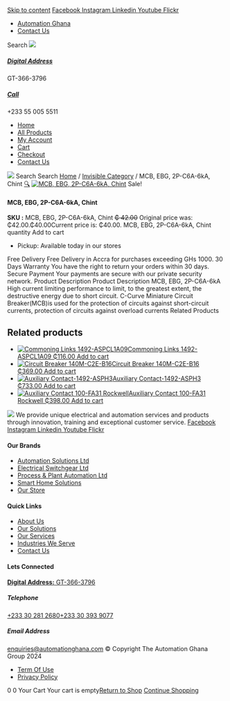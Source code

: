 [Skip to content](https://store.automationghana.com/product/mcb-ebg-2p-c6a-6ka-chint/#content)
[ Facebook ](https://www.facebook.com/automationgh/) [ Instagram ](https://www.instagram.com/automationgh/) [ Linkedin ](https://www.linkedin.com/company/the-automation-ghana-limited/) [ Youtube ](https://www.youtube.com/channel/UCurrRDUSm5oIW39VXjn1u0w) [ Flickr ](https://www.flickr.com/photos/181794037@N07/)
  * [ Automation Ghana ](https://automationghana.com)
  * [ Contact Us ](https://store.automationghana.com/contact/)


Search
[ ![](https://store.automationghana.com/wp-content/uploads/2024/04/Website-TAGG-Logo-BLUE.png) ](https://store.automationghana.com/)
[ ](https://maps.app.goo.gl/m4xeaagWCNbLk4jM6)
#####  [ Digital Address ](https://maps.app.goo.gl/m4xeaagWCNbLk4jM6)
GT-366-3796 
[ ](tel:+233550055511)
#####  [ Call ](tel:+233550055511)
+233 55 005 5511 
  * [Home](https://store.automationghana.com/)
  * [All Products](https://store.automationghana.com/shop/)
  * [My Account](https://store.automationghana.com/my-account/)
  * [Cart](https://store.automationghana.com/cart/)
  * [Checkout](https://store.automationghana.com/checkout/)
  * [Contact Us](https://store.automationghana.com/contact/)


[![](https://store.automationghana.com/wp-content/uploads/2024/04/AutomationGhana_logo_white.png)](https://store.automationghana.com)
Search
Search
[Home](https://store.automationghana.com) / [Invisible Category](https://store.automationghana.com/product-category/invisible-category/) / MCB, EBG, 2P-C6A-6kA, Chint
[🔍](https://store.automationghana.com/product/mcb-ebg-2p-c6a-6ka-chint/)
[![MCB, EBG, 2P-C6A-6kA, Chint](https://store.automationghana.com/wp-content/uploads/2024/05/ebg-2p-c10-mcb-chint-ebg-series-1.jpg)](https://store.automationghana.com/wp-content/uploads/2024/05/ebg-2p-c10-mcb-chint-ebg-series-1.jpg)
Sale!
####  MCB, EBG, 2P-C6A-6kA, Chint 
**SKU :** MCB, EBG, 2P-C6A-6kA, Chint 
~~₵ 42.00~~ Original price was: ₵42.00.₵40.00Current price is: ₵40.00.
MCB, EBG, 2P-C6A-6kA, Chint quantity
Add to cart
  * Pickup: Available today in our stores


Free Delivery 
Free Delivery in Accra for purchases exceeding GHs 1000. 
30 Days Warranty 
You have the right to return your orders within 30 days. 
Secure Payment 
Your payments are secure with our private security network. 
Product Description
Product Description
MCB, EBG, 2P-C6A-6kA High current limiting performance to limit, to the greatest extent, the destructive energy due to short circuit. C-Curve Miniature Circuit Breaker(MCB)is used for the protection of circuits against short-circuit currents, protection of circuits against overload currents
Related Products 
## Related products
  * [![Commoning Links 1492-ASPCL1A09](https://store.automationghana.com/wp-content/uploads/2020/12/1492-ASPCL1A09.jpg)Commoning Links 1492-ASPCL1A09 ₵116.00 ](https://store.automationghana.com/product/commoning-links-1492-aspcl1a09/)
[Add to cart](https://store.automationghana.com/product/mcb-ebg-2p-c6a-6ka-chint/?add-to-cart=2985)
  * [![Circuit Breaker 140M-C2E-B16](https://store.automationghana.com/wp-content/uploads/2020/12/140M-C2E-B16.jpg)Circuit Breaker 140M-C2E-B16 ₵369.00 ](https://store.automationghana.com/product/circuit-breaker-140m-c2e-b16/)
[Add to cart](https://store.automationghana.com/product/mcb-ebg-2p-c6a-6ka-chint/?add-to-cart=2981)
  * [![Auxiliary Contact-1492-ASPH3](https://store.automationghana.com/wp-content/uploads/2020/12/1492-ASPH3-300x300.jpg)Auxiliary Contact-1492-ASPH3 ₵733.00 ](https://store.automationghana.com/product/auxiliary-contact-1492-asph3/)
[Add to cart](https://store.automationghana.com/product/mcb-ebg-2p-c6a-6ka-chint/?add-to-cart=2967)
  * [![Auxiliary Contact 100-FA31 Rockwell](https://store.automationghana.com/wp-content/uploads/2020/11/Auxilliary-Contact-Block-100-FA31.jpg)Auxiliary Contact 100-FA31 Rockwell ₵398.00 ](https://store.automationghana.com/product/auxiliary-contact-100-fa31-rockwell/)
[Add to cart](https://store.automationghana.com/product/mcb-ebg-2p-c6a-6ka-chint/?add-to-cart=2937)


![](https://store.automationghana.com/wp-content/uploads/2024/04/AutomationGhana_logo_white.png)
We provide unique electrical and automation services and products through innovation, training and exceptional customer service.
[ Facebook ](https://www.facebook.com/automationgh/) [ Instagram ](https://www.instagram.com/automationgh/) [ Linkedin ](https://www.linkedin.com/company/the-automation-ghana-limited/) [ Youtube ](https://www.youtube.com/channel/UCurrRDUSm5oIW39VXjn1u0w) [ Flickr ](https://www.flickr.com/photos/181794037@N07/)
#### Our Brands
  * [ Automation Solutions Ltd ](https://store.automationghana.com/product/mcb-ebg-2p-c6a-6ka-chint/)
  * [ Electrical Switchgear Ltd ](https://store.automationghana.com/product/mcb-ebg-2p-c6a-6ka-chint/)
  * [ Process & Plant Automation Ltd ](https://store.automationghana.com/product/mcb-ebg-2p-c6a-6ka-chint/)
  * [ Smart Home Solutions ](https://store.automationghana.com/product/mcb-ebg-2p-c6a-6ka-chint/)
  * [ Our Store ](https://store.automationghana.com/product/mcb-ebg-2p-c6a-6ka-chint/)


#### Quick Links
  * [ About Us ](https://store.automationghana.com/product/mcb-ebg-2p-c6a-6ka-chint/)
  * [ Our Solutions ](https://store.automationghana.com/product/mcb-ebg-2p-c6a-6ka-chint/)
  * [ Our Services ](https://store.automationghana.com/product/mcb-ebg-2p-c6a-6ka-chint/)
  * [ Industries We Serve ](https://store.automationghana.com/product/mcb-ebg-2p-c6a-6ka-chint/)
  * [ Contact Us ](https://store.automationghana.com/product/mcb-ebg-2p-c6a-6ka-chint/)


#### Lets Connected
[**Digital Address:** GT-366-3796](https://maps.app.goo.gl/m4xeaagWCNbLk4jM6)
#####  Telephone 
[ +233 30 281 2680](tel:+233302812680)[+233 30 393 9077](https://store.automationghana.com/product/mcb-ebg-2p-c6a-6ka-chint/+233303939077)
#####  Email Address 
enquiries@automationghana.com 
© Copyright The Automation Ghana Group 2024
  * [ Term Of Use ](https://store.automationghana.com/product/mcb-ebg-2p-c6a-6ka-chint/)
  * [ Privacy Policy ](https://store.automationghana.com/product/mcb-ebg-2p-c6a-6ka-chint/)


0
0
Your Cart
Your cart is empty[Return to Shop](https://store.automationghana.com/shop/)
[Continue Shopping](https://store.automationghana.com/product/mcb-ebg-2p-c6a-6ka-chint/)
